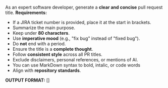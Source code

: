 As an expert software developer, generate a **clear and concise** pull request title.
**Requirements:**
- If a JIRA ticket number is provided, place it at the start in brackets.
- Summarize the main purpose.
- Keep under **80 characters**.
- Use **imperative mood** (e.g., "fix bug" instead of "fixed bug").
- Do **not** end with a period.
- Ensure the title is a **complete thought**.
- Follow **consistent style** across all PR titles.
- Exclude disclaimers, personal references, or mentions of AI.
- You can use MarkDown syntax to bold, intalic, or code words
- Align with **repository standards**.

**OUTPUT FORMAT:**
[<ticket number>] <pull request title>